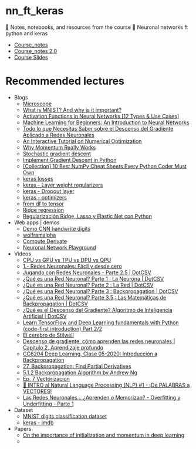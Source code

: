 # nn_ft_keras
📖 Notes, notebooks, and resources from the course 👾 Neuronal networks ft python and keras

* [Course_notes](https://github.com/ichcanziho/Deep_Learnining_Platzi/blob/master/1%20Curso%20de%20fundamentos%20de%20redes%20neuronales/README.MD)
* [Course_notes 2.0](https://erickordazr.notion.site/20-Funciones-de-activaci-n-6ad24dcb27414fc4b04bcac4d5a94791)
* [Course Slides](https://github.com/DLesmes/nn_ft_keras/blob/main/slides_redes_neuronales_89023833-92a7-4f38-aa2a-776b5d940924.pdf)

# Recommended lectures

* Blogs
  * [Microscope](https://microscope.openai.com/models)
  * [What is MNIST? And why is it important?](https://selectstar-ai.medium.com/what-is-mnist-and-why-is-it-important-e9a269edbad5)
  * [Activation Functions in Neural Networks [12 Types & Use Cases]](https://www.v7labs.com/blog/neural-networks-activation-functions)
  * [Machine Learning for Beginners: An Introduction to Neural Networks](https://towardsdatascience.com/machine-learning-for-beginners-an-introduction-to-neural-networks-d49f22d238f9)
  * [Todo lo que Necesitas Saber sobre el Descenso del Gradiente Aplicado a Redes Neuronales](https://medium.com/metadatos/todo-lo-que-necesitas-saber-sobre-el-descenso-del-gradiente-aplicado-a-redes-neuronales-19bdbb706a78)
  * [An Interactive Tutorial on Numerical Optimization](https://www.benfrederickson.com/numerical-optimization/)
  * [Why Momentum Really Works](https://distill.pub/2017/momentum/)
  * [Stochastic gradient descent ](https://realpython.com/gradient-descent-algorithm-python/#:~:text=Stochastic%20gradient%20descent%20is%20an,an%20inexact%20but%20powerful%20technique.)
  * [Implement Gradient Descent in Python](https://towardsdatascience.com/implement-gradient-descent-in-python-9b93ed7108d1)
  * [[Collection] 10 Best NumPy Cheat Sheets Every Python Coder Must Own](https://blog.finxter.com/collection-10-best-numpy-cheat-sheets-every-python-coder-must-own/)
  * [keras losses](https://keras.io/api/losses/)
  * [keras - Layer weight regularizers](https://keras.io/api/layers/regularizers/)
  * [keras - Dropout layer](https://keras.io/api/layers/regularization_layers/dropout/)
  * [keras - optimizers](https://keras.io/api/optimizers/)
  * [from df to tensor](https://www.tensorflow.org/tutorials/load_data/pandas_dataframe)
  * [Ridge regression](https://the-learning-machine.com/article/ml/ridge-regression)
  * [Regularización Ridge, Lasso y Elastic Net con Python](https://cienciadedatos.net/documentos/py14-ridge-lasso-elastic-net-python.html)
* Web apps | demos
  * [Demo CNN handwrite digits](https://adamharley.com/nn_vis/cnn/3d.html)
  * [wolframalpha](https://www.wolframalpha.com/)
  * [Compute Derivate](https://www.desmos.com/calculator/l0puzw0zvm)
  * [Neuronal Network Playground](https://playground.tensorflow.org/#activation=tanh&batchSize=10&dataset=circle&regDataset=reg-plane&learningRate=0.03&regularizationRate=0&noise=0&networkShape=4,2&seed=0.67753&showTestData=false&discretize=false&percTrainData=50&x=true&y=true&xTimesY=false&xSquared=false&ySquared=false&cosX=false&sinX=false&cosY=false&sinY=false&collectStats=false&problem=classification&initZero=false&hideText=false)
* Videos
  * [CPU vs GPU vs TPU vs DPU vs QPU](https://www.youtube.com/watch?v=r5NQecwZs1A)
  * [1.- Redes Neuronales: Fácil y desde cero](https://www.youtube.com/watch?v=jaEIv_E29sk&list=PLAnA8FVrBl8AWkZmbswwWiF8a_52dQ3JQ)
  * [Jugando con Redes Neuronales - Parte 2.5 | DotCSV](https://www.youtube.com/watch?v=FVozZVUNOOA&t=203s)
  * [¿Qué es una Red Neuronal? Parte 1 : La Neurona | DotCSV](https://www.youtube.com/watch?v=MRIv2IwFTPg&list=PL-Ogd76BhmcB9OjPucsnc2-piEE96jJDQ)
  * [¿Qué es una Red Neuronal? Parte 2 : La Red | DotCSV](https://www.youtube.com/watch?v=uwbHOpp9xkc&list=PL-Ogd76BhmcB9OjPucsnc2-piEE96jJDQ&index=3)
  * [¿Qué es una Red Neuronal? Parte 3 : Backpropagation | DotCSV](https://www.youtube.com/watch?v=eNIqz_noix8)
  * [¿Qué es una Red Neuronal? Parte 3.5 : Las Matemáticas de Backpropagation | DotCSV](https://www.youtube.com/watch?v=M5QHwkkHgAA)
  * [¿Qué es el Descenso del Gradiente? Algoritmo de Inteligencia Artificial | DotCSV](https://www.youtube.com/watch?v=A6FiCDoz8_4)
  * [Learn TensorFlow and Deep Learning fundamentals with Python (code-first introduction) Part 2/2](https://www.youtube.com/watch?v=ZUKz4125WNI)
  * [El cerebro de Stilwell](https://www.youtube.com/watch?v=rA5qnZUXcqo)
  * [Descenso de gradiente, cómo aprenden las redes neuronales | Capítulo 2, Aprendizaje profundo](https://www.youtube.com/watch?v=IHZwWFHWa-w)
  * [CC6204 Deep Learning, Clase 05-2020: Introducción a Backpropagation](https://www.youtube.com/watch?v=1EUAoM1EhM0&list=PLBjZ-ginWc1e0_Dp4heHglsjJmacV_F20&index=7)
  * [27. Backpropagation: Find Partial Derivatives](https://www.youtube.com/watch?v=lZrIPRnoGQQ)
  * [5.1.2 Backpropagation Algorithm by Andrew Ng](https://www.youtube.com/watch?v=mO7BpWmzT78)
  * [Ep. 7 Vectorizacion](https://www.youtube.com/watch?v=9IqWxJ1T57U)
  * [🔴 INTRO al Natural Language Processing (NLP) #1 - ¡De PALABRAS a VECTORES!](https://www.youtube.com/watch?v=Tg1MjMIVArc)
  * [Las Redes Neuronales... ¿Aprenden o Memorizan? - Overfitting y Underfitting - Parte 1](https://www.youtube.com/watch?v=7-6X3DTt3R8)
* Dataset
  * [MNIST digits classification dataset](https://keras.io/api/datasets/mnist/)
  * [keras - imdb](https://keras.io/api/datasets/imdb/)
* Papers
  * [On the importance of initialization and momentum in deep learning](https://web.archive.org/web/20150922064556/https://www.jmlr.org/proceedings/papers/v28/sutskever13.pdf)
  *   
